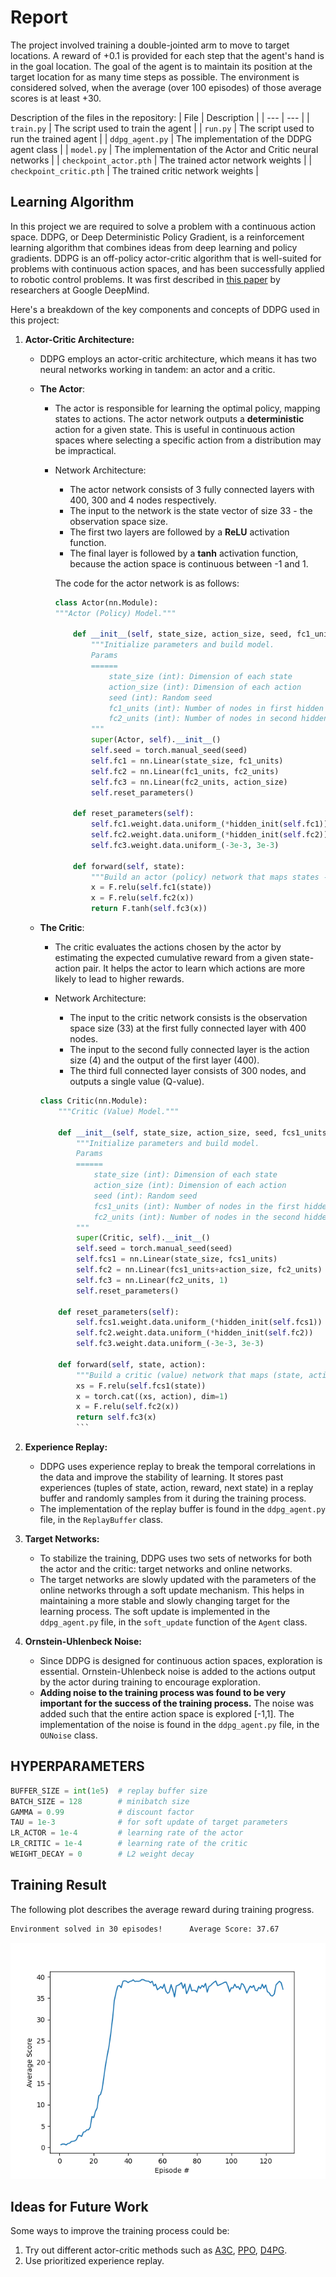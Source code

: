 # Report
The project involved training a double-jointed arm to move to target locations. A reward of +0.1 is provided for each step that the agent's hand is in the goal location. The goal of the agent is to maintain its position at the target location for as many time steps as possible. The environment is considered solved, when the average (over 100 episodes) of those average scores is at least +30. 

Description of the files in the repository:
| File | Description |
| --- | --- |
| `train.py` | The script used to train the agent |
| `run.py` | The script used to run the trained agent |
| `ddpg_agent.py` | The implementation of the DDPG agent class |
| `model.py` | The implementation of the Actor and Critic neural networks |
| `checkpoint_actor.pth` | The trained actor network weights |
| `checkpoint_critic.pth` | The trained critic network weights |

## Learning Algorithm
In this project we are required to solve a problem with a continuous action space. DDPG, or Deep Deterministic Policy Gradient, is a reinforcement learning algorithm that combines ideas from deep learning and policy gradients. DDPG is an off-policy actor-critic algorithm that is well-suited for problems with continuous action spaces, and has been successfully applied to robotic control problems. It was first described in [this paper](https://arxiv.org/pdf/1509.02971.pdf) by researchers at Google DeepMind.

Here's a breakdown of the key components and concepts of DDPG used in this project:

1. **Actor-Critic Architecture:**
   - DDPG employs an actor-critic architecture, which means it has two neural networks working in tandem: an actor and a critic. 
   - **The Actor**:
     - The actor is responsible for learning the optimal policy, mapping states to actions. The actor network outputs a **deterministic** action for a given state. This is useful in continuous action spaces where selecting a specific action from a distribution may be impractical.
     - Network Architecture:
       - The actor network consists of 3 fully connected layers with 400, 300 and 4 nodes respectively. 
       - The input to the network is the state vector of size 33 - the observation space size.
       - The first two layers are followed by a **ReLU** activation function.
       - The final layer is followed by a **tanh** activation function, because the action space is continuous between -1 and 1.
  
        The code for the actor network is as follows:

        ```python
        class Actor(nn.Module):
        """Actor (Policy) Model."""

            def __init__(self, state_size, action_size, seed, fc1_units=400, fc2_units=300):
                """Initialize parameters and build model.
                Params
                ======
                    state_size (int): Dimension of each state
                    action_size (int): Dimension of each action
                    seed (int): Random seed
                    fc1_units (int): Number of nodes in first hidden layer
                    fc2_units (int): Number of nodes in second hidden layer
                """
                super(Actor, self).__init__()
                self.seed = torch.manual_seed(seed)
                self.fc1 = nn.Linear(state_size, fc1_units)
                self.fc2 = nn.Linear(fc1_units, fc2_units)
                self.fc3 = nn.Linear(fc2_units, action_size)
                self.reset_parameters()

            def reset_parameters(self):
                self.fc1.weight.data.uniform_(*hidden_init(self.fc1))
                self.fc2.weight.data.uniform_(*hidden_init(self.fc2))
                self.fc3.weight.data.uniform_(-3e-3, 3e-3)

            def forward(self, state):
                """Build an actor (policy) network that maps states -> actions."""
                x = F.relu(self.fc1(state))
                x = F.relu(self.fc2(x))
                return F.tanh(self.fc3(x))
        ```
        
    - **The Critic**:     
        - The critic evaluates the actions chosen by the actor by estimating the expected cumulative reward from a given state-action pair. It helps the actor to learn which actions are more likely to lead to higher rewards.
   
        - Network Architecture:
            - The input to the critic network consists is the observation space size (33) at the first fully connected layer with 400 nodes.
            - The input to the second fully connected layer is the action size (4) and the output of the first layer (400).
            - The third full connected layer consists of 300 nodes, and outputs a single value (Q-value).
  
        ```python
        class Critic(nn.Module):
            """Critic (Value) Model."""

            def __init__(self, state_size, action_size, seed, fcs1_units=400, fc2_units=300):
                """Initialize parameters and build model.
                Params
                ======
                    state_size (int): Dimension of each state
                    action_size (int): Dimension of each action
                    seed (int): Random seed
                    fcs1_units (int): Number of nodes in the first hidden layer
                    fc2_units (int): Number of nodes in the second hidden layer
                """
                super(Critic, self).__init__()
                self.seed = torch.manual_seed(seed)
                self.fcs1 = nn.Linear(state_size, fcs1_units)
                self.fc2 = nn.Linear(fcs1_units+action_size, fc2_units)
                self.fc3 = nn.Linear(fc2_units, 1)
                self.reset_parameters()

            def reset_parameters(self):
                self.fcs1.weight.data.uniform_(*hidden_init(self.fcs1))
                self.fc2.weight.data.uniform_(*hidden_init(self.fc2))
                self.fc3.weight.data.uniform_(-3e-3, 3e-3)

            def forward(self, state, action):
                """Build a critic (value) network that maps (state, action) pairs -> Q-values."""
                xs = F.relu(self.fcs1(state))
                x = torch.cat((xs, action), dim=1)
                x = F.relu(self.fc2(x))
                return self.fc3(x)
                ```

2. **Experience Replay:**
   - DDPG uses experience replay to break the temporal correlations in the data and improve the stability of learning. It stores past experiences (tuples of state, action, reward, next state) in a replay buffer and randomly samples from it during the training process. 
   - The implementation of the replay buffer is found in the `ddpg_agent.py` file, in the `ReplayBuffer` class.
 
3. **Target Networks:**
   - To stabilize the training, DDPG uses two sets of networks for both the actor and the critic: target networks and online networks.
   - The target networks are slowly updated with the parameters of the online networks through a soft update mechanism. This helps in maintaining a more stable and slowly changing target for the learning process. The soft update is implemented in the `ddpg_agent.py` file, in the `soft_update` function of the `Agent` class.

4. **Ornstein-Uhlenbeck Noise:**
   - Since DDPG is designed for continuous action spaces, exploration is essential. Ornstein-Uhlenbeck noise is added to the actions output by the actor during training to encourage exploration. 
   - **Adding noise to the training process was found to be very important for the success of the training process.** The noise was added such that the entire action space is explored [-1,1]. The implementation of the noise is found in the `ddpg_agent.py` file, in the `OUNoise` class.

## HYPERPARAMETERS

```python
BUFFER_SIZE = int(1e5)  # replay buffer size
BATCH_SIZE = 128        # minibatch size
GAMMA = 0.99            # discount factor
TAU = 1e-3              # for soft update of target parameters
LR_ACTOR = 1e-4         # learning rate of the actor 
LR_CRITIC = 1e-4        # learning rate of the critic
WEIGHT_DECAY = 0        # L2 weight decay
```

## Training Result

The following plot describes the average reward during training progress.

```bash
Environment solved in 30 episodes!      Average Score: 37.67
```
![Training Progress](./assets/scores.png)

## Ideas for Future Work
Some ways to improve the training process could be:
1. Try out different actor-critic methods such as [A3C](https://arxiv.org/pdf/1602.01783.pdf), [PPO](https://arxiv.org/pdf/1707.06347.pdf), [D4PG](https://openreview.net/pdf?id=SyZipzbCb).
2. Use prioritized experience replay.